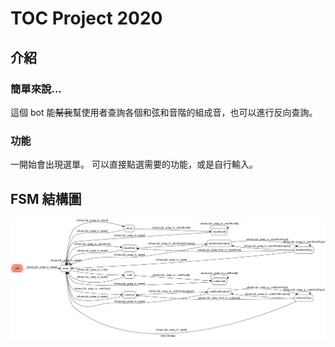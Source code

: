# TOC Project 2020

## 介紹
### 簡單來說...
這個 bot 能~~幫我~~幫使用者查詢各個和弦和音階的組成音，也可以進行反向查詢。
### 功能
一開始會出現選單。
可以直接點選需要的功能，或是自行輸入。

## FSM 結構圖
![fsm](./img/fsm.png)
